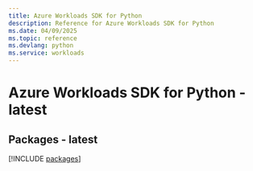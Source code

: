 ```yaml
---
title: Azure Workloads SDK for Python
description: Reference for Azure Workloads SDK for Python
ms.date: 04/09/2025
ms.topic: reference
ms.devlang: python
ms.service: workloads
---
```

# Azure Workloads SDK for Python - latest
## Packages - latest
[!INCLUDE [packages](workloads-index.md)]